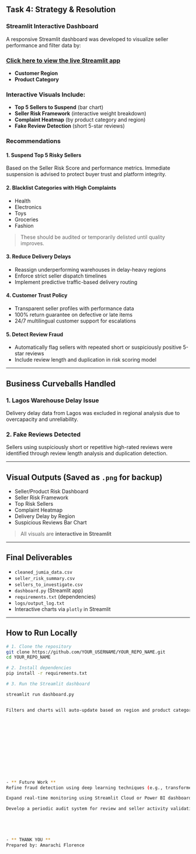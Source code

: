 


##  Task 4: Strategy & Resolution

###  Streamlit Interactive Dashboard

A responsive Streamlit dashboard was developed to visualize seller performance and filter data by:

### [Click here to view the live Streamlit app](https://jumia-jitters.streamlit.app/)


-  **Customer Region**
-  **Product Category**

###  Interactive Visuals Include:

- **Top 5 Sellers to Suspend** (bar chart)  
- **Seller Risk Framework** (interactive weight breakdown)  
- **Complaint Heatmap** (by product category and region)  
- **Fake Review Detection** (short 5-star reviews)

###  Recommendations

#### 1. Suspend Top 5 Risky Sellers  
Based on the Seller Risk Score and performance metrics. Immediate suspension is advised to protect buyer trust and platform integrity.

#### 2. Blacklist Categories with High Complaints  
- Health  
- Electronics  
- Toys  
- Groceries  
- Fashion  
> These should be audited or temporarily delisted until quality improves.

#### 3. Reduce Delivery Delays  
- Reassign underperforming warehouses in delay-heavy regions  
- Enforce strict seller dispatch timelines  
- Implement predictive traffic-based delivery routing  

#### 4. Customer Trust Policy  
- Transparent seller profiles with performance data  
- 100% return guarantee on defective or late items  
- 24/7 multilingual customer support for escalations  

#### 5. Detect Review Fraud  
- Automatically flag sellers with repeated short or suspiciously positive 5-star reviews  
- Include review length and duplication in risk scoring model  

---

##  Business Curveballs Handled

### 1. Lagos Warehouse Delay Issue  
Delivery delay data from Lagos was excluded in regional analysis due to overcapacity and unreliability.

### 2. Fake Reviews Detected  
Sellers using suspiciously short or repetitive high-rated reviews were identified through review length analysis and duplication detection.

---

##  Visual Outputs (Saved as `.png` for backup)

- Seller/Product Risk Dashboard  
- Seller Risk Framework  
- Top Risk Sellers  
- Complaint Heatmap  
- Delivery Delay by Region  
- Suspicious Reviews Bar Chart  

> All visuals are  **interactive in Streamlit**

---

##  Final Deliverables

- `cleaned_jumia_data.csv`  
- `seller_risk_summary.csv`  
- `sellers_to_investigate.csv`  
- `dashboard.py` (Streamlit app)  
- `requirements.txt` (dependencies)  
- `logs/output_log.txt`  
- Interactive charts via `plotly` in Streamlit  

---

##  How to Run Locally

```bash
# 1. Clone the repository
git clone https://github.com/YOUR_USERNAME/YOUR_REPO_NAME.git
cd YOUR_REPO_NAME

# 2. Install dependencies
pip install -r requirements.txt

# 3. Run the Streamlit dashboard

streamlit run dashboard.py


Filters and charts will auto-update based on region and product category selections.













- ** Future Work **
Refine fraud detection using deep learning techniques (e.g., transformer-based NLP)

Expand real-time monitoring using Streamlit Cloud or Power BI dashboards

Develop a periodic audit system for review and seller activity validation





- ** THANK YOU **
Prepared by: Amarachi Florence